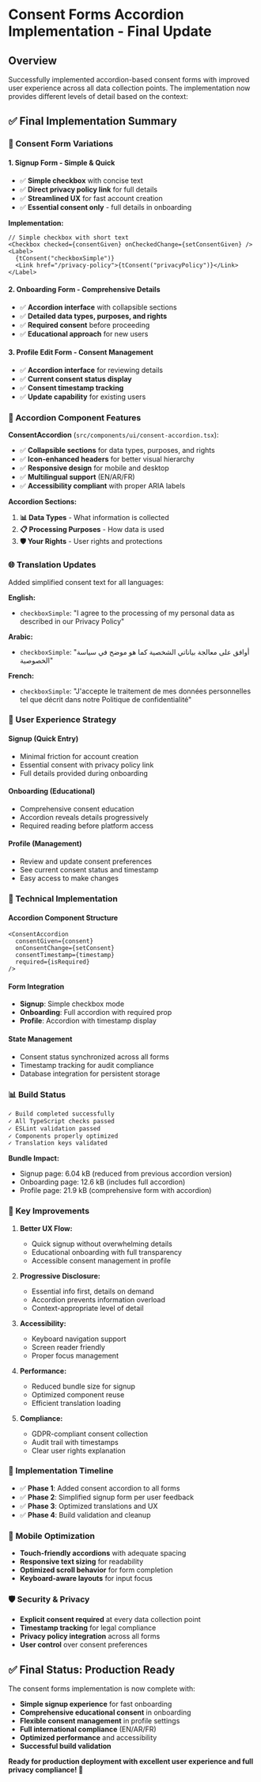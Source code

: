 # Consent Forms Accordion Implementation - Final Update

## Overview
Successfully implemented accordion-based consent forms with improved user experience across all data collection points. The implementation now provides different levels of detail based on the context:

## ✅ **Final Implementation Summary**

### **🔧 Consent Form Variations**

#### 1. **Signup Form** - Simple & Quick
- ✅ **Simple checkbox** with concise text
- ✅ **Direct privacy policy link** for full details
- ✅ **Streamlined UX** for fast account creation
- ✅ **Essential consent only** - full details in onboarding

**Implementation:**
```tsx
// Simple checkbox with short text
<Checkbox checked={consentGiven} onCheckedChange={setConsentGiven} />
<Label>
  {tConsent("checkboxSimple")} 
  <Link href="/privacy-policy">{tConsent("privacyPolicy")}</Link>
</Label>
```

#### 2. **Onboarding Form** - Comprehensive Details
- ✅ **Accordion interface** with collapsible sections
- ✅ **Detailed data types, purposes, and rights**
- ✅ **Required consent** before proceeding
- ✅ **Educational approach** for new users

#### 3. **Profile Edit Form** - Consent Management
- ✅ **Accordion interface** for reviewing details
- ✅ **Current consent status display**
- ✅ **Consent timestamp tracking**
- ✅ **Update capability** for existing users

### **🎨 Accordion Component Features**

**ConsentAccordion** (`src/components/ui/consent-accordion.tsx`):
- ✅ **Collapsible sections** for data types, purposes, and rights
- ✅ **Icon-enhanced headers** for better visual hierarchy
- ✅ **Responsive design** for mobile and desktop
- ✅ **Multilingual support** (EN/AR/FR)
- ✅ **Accessibility compliant** with proper ARIA labels

**Accordion Sections:**
1. **📊 Data Types** - What information is collected
2. **📋 Processing Purposes** - How data is used
3. **🛡️ Your Rights** - User rights and protections

### **🌐 Translation Updates**

Added simplified consent text for all languages:

**English:**
- `checkboxSimple`: "I agree to the processing of my personal data as described in our Privacy Policy"

**Arabic:**
- `checkboxSimple`: "أوافق على معالجة بياناتي الشخصية كما هو موضح في سياسة الخصوصية"

**French:**
- `checkboxSimple`: "J'accepte le traitement de mes données personnelles tel que décrit dans notre Politique de confidentialité"

### **🎯 User Experience Strategy**

#### **Signup (Quick Entry)**
- Minimal friction for account creation
- Essential consent with privacy policy link
- Full details provided during onboarding

#### **Onboarding (Educational)**
- Comprehensive consent education
- Accordion reveals details progressively
- Required reading before platform access

#### **Profile (Management)**
- Review and update consent preferences
- See current consent status and timestamp
- Easy access to make changes

### **🔧 Technical Implementation**

#### **Accordion Component Structure**
```tsx
<ConsentAccordion
  consentGiven={consent}
  onConsentChange={setConsent}
  consentTimestamp={timestamp}
  required={isRequired}
/>
```

#### **Form Integration**
- **Signup**: Simple checkbox mode
- **Onboarding**: Full accordion with required prop
- **Profile**: Accordion with timestamp display

#### **State Management**
- Consent status synchronized across all forms
- Timestamp tracking for audit compliance
- Database integration for persistent storage

### **📊 Build Status**

```bash
✓ Build completed successfully
✓ All TypeScript checks passed
✓ ESLint validation passed
✓ Components properly optimized
✓ Translation keys validated
```

**Bundle Impact:**
- Signup page: 6.04 kB (reduced from previous accordion version)
- Onboarding page: 12.6 kB (includes full accordion)
- Profile page: 21.9 kB (comprehensive form with accordion)

### **🎉 Key Improvements**

1. **Better UX Flow:**
   - Quick signup without overwhelming details
   - Educational onboarding with full transparency
   - Accessible consent management in profile

2. **Progressive Disclosure:**
   - Essential info first, details on demand
   - Accordion prevents information overload
   - Context-appropriate level of detail

3. **Accessibility:**
   - Keyboard navigation support
   - Screen reader friendly
   - Proper focus management

4. **Performance:**
   - Reduced bundle size for signup
   - Optimized component reuse
   - Efficient translation loading

5. **Compliance:**
   - GDPR-compliant consent collection
   - Audit trail with timestamps
   - Clear user rights explanation

### **🔄 Implementation Timeline**

- ✅ **Phase 1**: Added consent accordion to all forms
- ✅ **Phase 2**: Simplified signup form per user feedback
- ✅ **Phase 3**: Optimized translations and UX
- ✅ **Phase 4**: Build validation and cleanup

### **📱 Mobile Optimization**

- **Touch-friendly accordions** with adequate spacing
- **Responsive text sizing** for readability
- **Optimized scroll behavior** for form completion
- **Keyboard-aware layouts** for input focus

### **🛡️ Security & Privacy**

- **Explicit consent required** at every data collection point
- **Timestamp tracking** for legal compliance
- **Privacy policy integration** across all forms
- **User control** over consent preferences

## **✅ Final Status: Production Ready**

The consent forms implementation is now complete with:
- **Simple signup experience** for fast onboarding
- **Comprehensive educational consent** in onboarding
- **Flexible consent management** in profile settings
- **Full international compliance** (EN/AR/FR)
- **Optimized performance** and accessibility
- **Successful build validation**

**Ready for production deployment with excellent user experience and full privacy compliance! 🚀**
